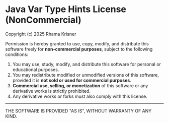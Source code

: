 # Java Var Type Hints License (NonCommercial)

Copyright (c) 2025 Rhama Krisner

Permission is hereby granted to use, copy, modify, and distribute this software freely for **non-commercial purposes**, subject to the following conditions:

1. You may use, study, modify, and distribute this software for personal or educational purposes.
2. You may redistribute modified or unmodified versions of this software, provided it is **not sold or used for commercial purposes**.
3. **Commercial use, selling, or monetization** of this software or any derivative works is strictly prohibited.
4. Any derivative works or forks must also comply with this license.

---

THE SOFTWARE IS PROVIDED "AS IS", WITHOUT WARRANTY OF ANY KIND.
